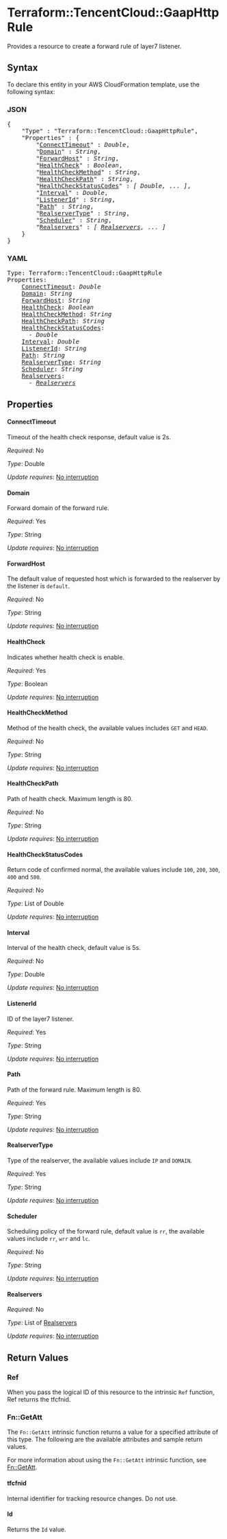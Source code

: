 # Terraform::TencentCloud::GaapHttpRule

Provides a resource to create a forward rule of layer7 listener.

## Syntax

To declare this entity in your AWS CloudFormation template, use the following syntax:

### JSON

<pre>
{
    "Type" : "Terraform::TencentCloud::GaapHttpRule",
    "Properties" : {
        "<a href="#connecttimeout" title="ConnectTimeout">ConnectTimeout</a>" : <i>Double</i>,
        "<a href="#domain" title="Domain">Domain</a>" : <i>String</i>,
        "<a href="#forwardhost" title="ForwardHost">ForwardHost</a>" : <i>String</i>,
        "<a href="#healthcheck" title="HealthCheck">HealthCheck</a>" : <i>Boolean</i>,
        "<a href="#healthcheckmethod" title="HealthCheckMethod">HealthCheckMethod</a>" : <i>String</i>,
        "<a href="#healthcheckpath" title="HealthCheckPath">HealthCheckPath</a>" : <i>String</i>,
        "<a href="#healthcheckstatuscodes" title="HealthCheckStatusCodes">HealthCheckStatusCodes</a>" : <i>[ Double, ... ]</i>,
        "<a href="#interval" title="Interval">Interval</a>" : <i>Double</i>,
        "<a href="#listenerid" title="ListenerId">ListenerId</a>" : <i>String</i>,
        "<a href="#path" title="Path">Path</a>" : <i>String</i>,
        "<a href="#realservertype" title="RealserverType">RealserverType</a>" : <i>String</i>,
        "<a href="#scheduler" title="Scheduler">Scheduler</a>" : <i>String</i>,
        "<a href="#realservers" title="Realservers">Realservers</a>" : <i>[ <a href="realservers.md">Realservers</a>, ... ]</i>
    }
}
</pre>

### YAML

<pre>
Type: Terraform::TencentCloud::GaapHttpRule
Properties:
    <a href="#connecttimeout" title="ConnectTimeout">ConnectTimeout</a>: <i>Double</i>
    <a href="#domain" title="Domain">Domain</a>: <i>String</i>
    <a href="#forwardhost" title="ForwardHost">ForwardHost</a>: <i>String</i>
    <a href="#healthcheck" title="HealthCheck">HealthCheck</a>: <i>Boolean</i>
    <a href="#healthcheckmethod" title="HealthCheckMethod">HealthCheckMethod</a>: <i>String</i>
    <a href="#healthcheckpath" title="HealthCheckPath">HealthCheckPath</a>: <i>String</i>
    <a href="#healthcheckstatuscodes" title="HealthCheckStatusCodes">HealthCheckStatusCodes</a>: <i>
      - Double</i>
    <a href="#interval" title="Interval">Interval</a>: <i>Double</i>
    <a href="#listenerid" title="ListenerId">ListenerId</a>: <i>String</i>
    <a href="#path" title="Path">Path</a>: <i>String</i>
    <a href="#realservertype" title="RealserverType">RealserverType</a>: <i>String</i>
    <a href="#scheduler" title="Scheduler">Scheduler</a>: <i>String</i>
    <a href="#realservers" title="Realservers">Realservers</a>: <i>
      - <a href="realservers.md">Realservers</a></i>
</pre>

## Properties

#### ConnectTimeout

Timeout of the health check response, default value is 2s.

_Required_: No

_Type_: Double

_Update requires_: [No interruption](https://docs.aws.amazon.com/AWSCloudFormation/latest/UserGuide/using-cfn-updating-stacks-update-behaviors.html#update-no-interrupt)

#### Domain

Forward domain of the forward rule.

_Required_: Yes

_Type_: String

_Update requires_: [No interruption](https://docs.aws.amazon.com/AWSCloudFormation/latest/UserGuide/using-cfn-updating-stacks-update-behaviors.html#update-no-interrupt)

#### ForwardHost

The default value of requested host which is forwarded to the realserver by the listener is `default`.

_Required_: No

_Type_: String

_Update requires_: [No interruption](https://docs.aws.amazon.com/AWSCloudFormation/latest/UserGuide/using-cfn-updating-stacks-update-behaviors.html#update-no-interrupt)

#### HealthCheck

Indicates whether health check is enable.

_Required_: Yes

_Type_: Boolean

_Update requires_: [No interruption](https://docs.aws.amazon.com/AWSCloudFormation/latest/UserGuide/using-cfn-updating-stacks-update-behaviors.html#update-no-interrupt)

#### HealthCheckMethod

Method of the health check, the available values includes `GET` and `HEAD`.

_Required_: No

_Type_: String

_Update requires_: [No interruption](https://docs.aws.amazon.com/AWSCloudFormation/latest/UserGuide/using-cfn-updating-stacks-update-behaviors.html#update-no-interrupt)

#### HealthCheckPath

Path of health check. Maximum length is 80.

_Required_: No

_Type_: String

_Update requires_: [No interruption](https://docs.aws.amazon.com/AWSCloudFormation/latest/UserGuide/using-cfn-updating-stacks-update-behaviors.html#update-no-interrupt)

#### HealthCheckStatusCodes

Return code of confirmed normal, the available values include `100`, `200`, `300`, `400` and `500`.

_Required_: No

_Type_: List of Double

_Update requires_: [No interruption](https://docs.aws.amazon.com/AWSCloudFormation/latest/UserGuide/using-cfn-updating-stacks-update-behaviors.html#update-no-interrupt)

#### Interval

Interval of the health check, default value is 5s.

_Required_: No

_Type_: Double

_Update requires_: [No interruption](https://docs.aws.amazon.com/AWSCloudFormation/latest/UserGuide/using-cfn-updating-stacks-update-behaviors.html#update-no-interrupt)

#### ListenerId

ID of the layer7 listener.

_Required_: Yes

_Type_: String

_Update requires_: [No interruption](https://docs.aws.amazon.com/AWSCloudFormation/latest/UserGuide/using-cfn-updating-stacks-update-behaviors.html#update-no-interrupt)

#### Path

Path of the forward rule. Maximum length is 80.

_Required_: Yes

_Type_: String

_Update requires_: [No interruption](https://docs.aws.amazon.com/AWSCloudFormation/latest/UserGuide/using-cfn-updating-stacks-update-behaviors.html#update-no-interrupt)

#### RealserverType

Type of the realserver, the available values include `IP` and `DOMAIN`.

_Required_: Yes

_Type_: String

_Update requires_: [No interruption](https://docs.aws.amazon.com/AWSCloudFormation/latest/UserGuide/using-cfn-updating-stacks-update-behaviors.html#update-no-interrupt)

#### Scheduler

Scheduling policy of the forward rule, default value is `rr`, the available values include `rr`, `wrr` and `lc`.

_Required_: No

_Type_: String

_Update requires_: [No interruption](https://docs.aws.amazon.com/AWSCloudFormation/latest/UserGuide/using-cfn-updating-stacks-update-behaviors.html#update-no-interrupt)

#### Realservers

_Required_: No

_Type_: List of <a href="realservers.md">Realservers</a>

_Update requires_: [No interruption](https://docs.aws.amazon.com/AWSCloudFormation/latest/UserGuide/using-cfn-updating-stacks-update-behaviors.html#update-no-interrupt)

## Return Values

### Ref

When you pass the logical ID of this resource to the intrinsic `Ref` function, Ref returns the tfcfnid.

### Fn::GetAtt

The `Fn::GetAtt` intrinsic function returns a value for a specified attribute of this type. The following are the available attributes and sample return values.

For more information about using the `Fn::GetAtt` intrinsic function, see [Fn::GetAtt](https://docs.aws.amazon.com/AWSCloudFormation/latest/UserGuide/intrinsic-function-reference-getatt.html).

#### tfcfnid

Internal identifier for tracking resource changes. Do not use.

#### Id

Returns the <code>Id</code> value.

